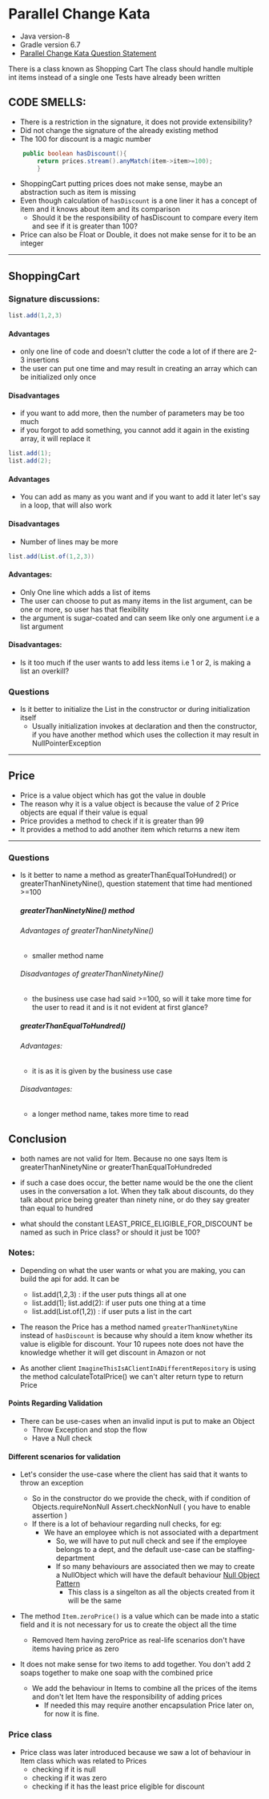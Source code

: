 # Parallel Change Kata

- Java version-8
- Gradle version 6.7
- [Parallel Change Kata Question Statement](https://kata-log.rocks/parallel-change-kata)

There is a class known as Shopping Cart The class should handle multiple int items instead of a single one Tests have
already been written

## CODE SMELLS:

- There is a restriction in the signature, it does not provide extensibility?
- Did not change the signature of the already existing method
- The 100 for discount is a magic number

```java
    public boolean hasDiscount(){
        return prices.stream().anyMatch(item->item>=100);
        }
```

- ShoppingCart putting prices does not make sense, maybe an abstraction such as item is missing
- Even though calculation of `hasDiscount` is a one liner it has a concept of item and it knows about item and its
  comparison
    - Should it be the responsibility of hasDiscount to compare every item and see if it is greater than 100?
- Price can also be Float or Double, it does not make sense for it to be an integer

--- 

## ShoppingCart

### Signature discussions:

```java
list.add(1,2,3)
```

#### Advantages

- only one line of code and doesn't clutter the code a lot of if there are 2-3 insertions
- the user can put one time and may result in creating an array which can be initialized only once

#### Disadvantages

- if you want to add more, then the number of parameters may be too much
- if you forgot to add something, you cannot add it again in the existing array, it will replace it

```java
list.add(1);
list.add(2);
```

#### Advantages

- You can add as many as you want and if you want to add it later let's say in a loop, that will also work

#### Disadvantages

- Number of lines may be more

```java
list.add(List.of(1,2,3))
```

#### Advantages:

- Only One line which adds a list of items
- The user can choose to put as many items in the list argument, can be one or more, so user has that flexibility
- the argument is sugar-coated and can seem like only one argument i.e a list argument

#### Disadvantages:

- Is it too much if the user wants to add less items i.e 1 or 2, is making a list an overkill?

### Questions

- Is it better to initialize the List in the constructor or during initialization itself
    - Usually initialization invokes at declaration and then the constructor, if you have another method which uses the
      collection it may result in NullPointerException

---

## Price

- Price is a value object which has got the value in double
- The reason why it is a value object is because the value of 2 Price objects are equal if their value is equal
- Price provides a method to check if it is greater than 99
- It provides a method to add another item which returns a new item

--- 

### Questions

- Is it better to name a method as greaterThanEqualToHundred() or greaterThanNinetyNine(), question statement that time
  had mentioned >=100
  ##### greaterThanNinetyNine() method
  ###### Advantages of greaterThanNinetyNine()
    - smaller method name

  ###### Disadvantages of greaterThanNinetyNine()
    - the business use case had said >=100, so will it take more time for the user to read it and is it not evident at
      first glance?

  ##### greaterThanEqualToHundred()
  ###### Advantages:
    - it is as it is given by the business use case

  ###### Disadvantages:
    - a longer method name, takes more time to read
  
## Conclusion
- both names are not valid for Item. Because no one says Item is greaterThanNinetyNine or greaterThanEqualToHundreded
- if such a case does occur, the better name would be the one the client uses in the conversation a lot. When they talk about discounts, 
  do they talk about price being greater than ninety nine, or do they say greater than equal to hundred

- what should the constant LEAST_PRICE_ELIGIBLE_FOR_DISCOUNT be named as such in Price class? or should it just be 100?

### Notes:

- Depending on what the user wants or what you are making, you can build the api for add. It can be
    - list.add(1,2,3) :  if the user puts things all at one
    - list.add(1); list.add(2): if user puts one thing at a time
    - list.add(List.of(1,2)) : if user puts a list in the cart

- The reason the Price has a method named `greaterThanNinetyNine` instead of `hasDiscount` is because why should a item
  know whether its value is eligible for discount. Your 10 rupees note does not have the knowledge whether it will get
  discount in Amazon or not

- As another client `ImagineThisIsAClientInADifferentRepository` is using the method calculateTotalPrice() we can't
  alter return type to return Price
  
#### Points Regarding Validation
- There can be use-cases when an invalid input is put to make an Object
   - Throw Exception and stop the flow
   - Have a Null check

#### Different scenarios for validation
- Let's consider the use-case where the client has said that it wants to throw an exception
  - So in the constructor do we provide the check, with if condition of
      Objects.requireNonNull
      Assert.checkNonNull ( you have to enable assertion )
  - If there is a lot of behaviour regarding null checks, for eg:
     - We have an employee which is not associated with a department
       - So, we will have to put null check and see if the employee belongs to a dept, and the default use-case can be 
         staffing-department
       - If so many behaviours are associated then we may to create a NullObject which will have the default behaviour 
         [Null Object Pattern](https://en.wikipedia.org/wiki/Null_object_pattern)
         - This class is a singelton as all the objects created from it will be the same
         
- The method `Item.zeroPrice()` is a value which can be made into a static field and it is not necessary for us to create
  the object all the time
   - Removed Item having zeroPrice as real-life scenarios don't have items having price as zero
  
- It does not make sense for two items to add together. You don't add 2 soaps together to make one soap with the combined price
  - We add the behaviour in Items to combine all the prices of the items and don't let Item have the responsibility of adding prices
    - If needed this may require another encapsulation Price later on, for now it is fine.

### Price class
- Price class was later introduced because we saw a lot of behaviour in Item class which was related to Prices
   - checking if it is null
   - checking if it was zero
   - checking if it has the least price eligible for discount